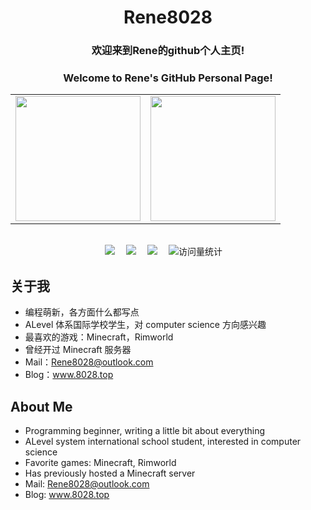 <h1 align="center">Rene8028</h1>
<h3 align="center">欢迎来到Rene的github个人主页!</h3>
<h3 align="center">Welcome to Rene's GitHub Personal Page!</h3>

<div align="center">
  <table>
    <tr>
      <!-- 第一个图片 -->
      <td align="center">
	  <img height='200' src="https://github-readme-stats.vercel.app/api?username=Rene8028&show_icons=true&border_radius=25&rank_icon=percentile" align="center" />
      </td>
      <!-- 第二个图片 -->
      <td align="center">
	<img height='200' src="https://github-readme-stats.vercel.app/api/top-langs/?username=Rene8028&layout=compact&langs_count=6&card_width=320&border_radius=25&hide=css,Makefile&exclude_repo=Rene8028.github.io" align="center" />
      </td>
    </tr>
  </table>
</div>

<div>&nbsp;</div>

<div align="center">
<!-- profile logo 个人资料徽标 -->
  <a href="mailto:Rene8028@outlook.com"><img src="https://img.shields.io/badge/Mail-邮件-green" /></a>&emsp;
  <a href="https://8028.top/"><img src="https://img.shields.io/badge/Website-博客-blue" /></a>&emsp;
  <a href="https://space.bilibili.com/429868935"><img src="https://img.shields.io/badge/Bilibili-B站-ff69b4" /></a>&emsp;
  <img src="https://komarev.com/ghpvc/?username=Rene8028&label=Views&color=8c36db&style=flat" alt="访问量统计" />&emsp;
</div>

## 关于我

 - 编程萌新，各方面什么都写点
 - ALevel 体系国际学校学生，对 computer science 方向感兴趣
 - 最喜欢的游戏：Minecraft，Rimworld
 - 曾经开过 Minecraft 服务器
 - Mail：Rene8028@outlook.com
 - Blog：www.8028.top

## About Me

 - Programming beginner, writing a little bit about everything
 - ALevel system international school student, interested in computer science
 - Favorite games: Minecraft, Rimworld
 - Has previously hosted a Minecraft server
 - Mail: Rene8028@outlook.com
 - Blog: www.8028.top